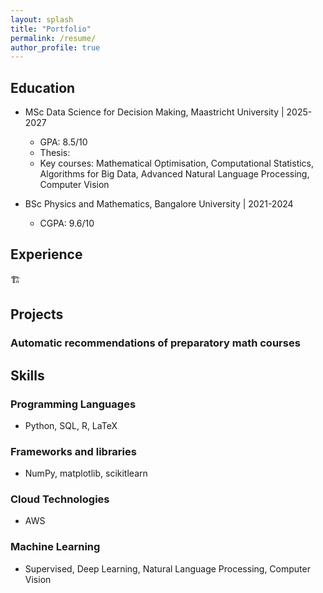 ```yaml
---
layout: splash
title: "Portfolio"
permalink: /resume/
author_profile: true
---
```


## Education

- MSc Data Science for Decision Making, Maastricht University \| 2025-2027
    - GPA: 8.5/10
    - Thesis:
    - Key courses: Mathematical Optimisation, Computational Statistics, Algorithms for Big Data, Advanced Natural Language Processing, Computer Vision

- BSc Physics and Mathematics, Bangalore University \| 2021-2024
    - CGPA: 9.6/10


## Experience 
🏗️


## Projects 

### Automatic recommendations of preparatory math courses

## Skills

### Programming Languages 

- Python, SQL, R, LaTeX

### Frameworks and libraries 

- NumPy, matplotlib, scikitlearn  

### Cloud Technologies

- AWS

### Machine Learning 
- Supervised, Deep Learning, Natural Language Processing, Computer Vision

